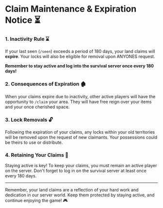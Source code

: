# Claim Maintenance & Expiration Notice ⏳



### **1. Inactivity Rule ⌛**

If your last seen (`/seen`) exceeds a period of 180 days, your land claims will **expire**. Your locks will also be eligible for removal upon ANYONES request.

**Remember to stay active and log into the survival server once every 180 days!**

### **2. Consequences of Expiration 🏚️**

When your claims expire due to inactivity, other active players will have the opportunity to `/claim` your area. They will have free reign over your items and your once cherished space.

### **3. Lock Removals 🔓**

Following the expiration of your claims, any locks within your old territories will be removed upon the request of new claimants. Your possessions could be theirs to use or distribute.

### **4. Retaining Your Claims 💼**

Staying active is key! To keep your claims, you must remain an active player on the server. Don't forget to log in on the survival server at least once every 180 days.

***

Remember, your land claims are a reflection of your hard work and dedication in our server world. Keep them protected by staying active, and continue enjoying the game! 🎮
